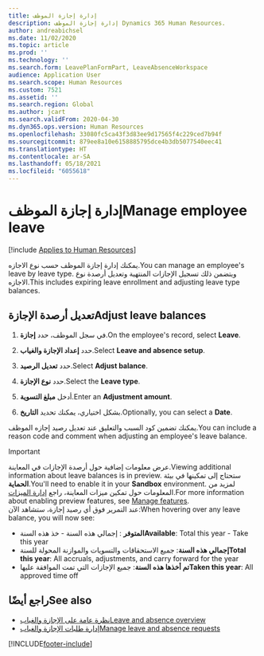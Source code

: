```yaml
---
title: إدارة إجازة الموظف
description: إدارة إجازة الموظف Dynamics 365 Human Resources.
author: andreabichsel
ms.date: 11/02/2020
ms.topic: article
ms.prod: ''
ms.technology: ''
ms.search.form: LeavePlanFormPart, LeaveAbsenceWorkspace
audience: Application User
ms.search.scope: Human Resources
ms.custom: 7521
ms.assetid: ''
ms.search.region: Global
ms.author: jcart
ms.search.validFrom: 2020-04-30
ms.dyn365.ops.version: Human Resources
ms.openlocfilehash: 33080fc5ca43f3d83ee9d17565f4c229ced7b94f
ms.sourcegitcommit: 879ee8a10e6158885795dce4b3db5077540eec41
ms.translationtype: HT
ms.contentlocale: ar-SA
ms.lasthandoff: 05/18/2021
ms.locfileid: "6055618"
---
```

# <a name="manage-employee-leave"></a><span data-ttu-id="fe3d1-103">إدارة إجازة الموظف</span><span class="sxs-lookup"><span data-stu-id="fe3d1-103">Manage employee leave</span></span>

[!include [Applies to Human Resources](../includes/applies-to-hr.md)]

<span data-ttu-id="fe3d1-104">يمكنك إدارة إجازة الموظف حسب نوع الاجازه.</span><span class="sxs-lookup"><span data-stu-id="fe3d1-104">You can manage an employee's leave by leave type.</span></span> <span data-ttu-id="fe3d1-105">ويتضمن ذلك تسجيل الإجازات المنتهية وتعديل أرصدة نوع الاجازه.</span><span class="sxs-lookup"><span data-stu-id="fe3d1-105">This includes expiring leave enrollment and adjusting leave type balances.</span></span> 

## <a name="adjust-leave-balances"></a><span data-ttu-id="fe3d1-106">تعديل أرصدة الإجازة</span><span class="sxs-lookup"><span data-stu-id="fe3d1-106">Adjust leave balances</span></span>

1. <span data-ttu-id="fe3d1-107">في سجل الموظف، حدد **إجازة**.</span><span class="sxs-lookup"><span data-stu-id="fe3d1-107">On the employee's record, select **Leave**.</span></span>

2. <span data-ttu-id="fe3d1-108">حدد **إعداد الإجازة والغياب**.</span><span class="sxs-lookup"><span data-stu-id="fe3d1-108">Select **Leave and absence setup**.</span></span>

3. <span data-ttu-id="fe3d1-109">حدد **تعديل الرصيد**.</span><span class="sxs-lookup"><span data-stu-id="fe3d1-109">Select **Adjust balance**.</span></span>

4. <span data-ttu-id="fe3d1-110">حدد **نوع الإجازة**.</span><span class="sxs-lookup"><span data-stu-id="fe3d1-110">Select the **Leave type**.</span></span>

5. <span data-ttu-id="fe3d1-111">أدخل **مبلغ التسوية**.</span><span class="sxs-lookup"><span data-stu-id="fe3d1-111">Enter an **Adjustment amount**.</span></span> 

6. <span data-ttu-id="fe3d1-112">بشكل اختياري، يمكنك تحديد **التاريخ**.</span><span class="sxs-lookup"><span data-stu-id="fe3d1-112">Optionally, you can select a **Date**.</span></span> 

<span data-ttu-id="fe3d1-113">يمكنك تضمين كود السبب والتعليق عند تعديل رصيد إجازه الموظف.</span><span class="sxs-lookup"><span data-stu-id="fe3d1-113">You can include a reason code and comment when adjusting an employee's leave balance.</span></span> 

>[!IMPORTANT]
><span data-ttu-id="fe3d1-114">عرض معلومات إضافية حول أرصدة الإجازات في المعاينة.</span><span class="sxs-lookup"><span data-stu-id="fe3d1-114">Viewing additional information about leave balances is in preview.</span></span> <span data-ttu-id="fe3d1-115">ستحتاج إلى تمكينها في بيئة **الحماية**.</span><span class="sxs-lookup"><span data-stu-id="fe3d1-115">You'll need to enable it in your **Sandbox** environment.</span></span> <span data-ttu-id="fe3d1-116">لمزيد من المعلومات حول تمكين ميزات المعاينة، راجع [إدارة الميزات](hr-admin-manage-features.md).</span><span class="sxs-lookup"><span data-stu-id="fe3d1-116">For more information about enabling preview features, see [Manage features](hr-admin-manage-features.md).</span></span><br>
><span data-ttu-id="fe3d1-117">عند التمرير فوق أي رصيد إجازة، ستشاهد الآن:</span><span class="sxs-lookup"><span data-stu-id="fe3d1-117">When hovering over any leave balance, you will now see:</span></span><br>
>- <span data-ttu-id="fe3d1-118">**المتوفر** : إجمالي هذه السنة - خذ هذه السنة</span><span class="sxs-lookup"><span data-stu-id="fe3d1-118">**Available**: Total this year - Take this year</span></span>
>- <span data-ttu-id="fe3d1-119">**إجمالي هذه السنة**: جميع الاستحقاقات والتسويات والموازنة المحولة للسنة</span><span class="sxs-lookup"><span data-stu-id="fe3d1-119">**Total this year**: All accruals, adjustments, and carry forward for the year</span></span>
>- <span data-ttu-id="fe3d1-120">**تم أخذها هذه السنة**: جميع الإجازات التي تمت الموافقة عليها</span><span class="sxs-lookup"><span data-stu-id="fe3d1-120">**Taken this year**: All approved time off</span></span>

## <a name="see-also"></a><span data-ttu-id="fe3d1-121">راجع أيضًا</span><span class="sxs-lookup"><span data-stu-id="fe3d1-121">See also</span></span>

- [<span data-ttu-id="fe3d1-122">نظرة عامة على الإجازة والغياب</span><span class="sxs-lookup"><span data-stu-id="fe3d1-122">Leave and absence overview</span></span>](hr-leave-and-absence-overview.md)
- [<span data-ttu-id="fe3d1-123">إدارة طلبات الإجازة والغياب</span><span class="sxs-lookup"><span data-stu-id="fe3d1-123">Manage leave and absence requests</span></span>](hr-employee-self-service-manage-requests.md)


[!INCLUDE[footer-include](../includes/footer-banner.md)]